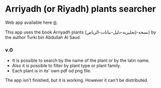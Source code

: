 # Arriyadh (or Riyadh) plants searcher

Web app available here [🌐](./web.html).

This app uses the book Arriyadh plants (دليل-نباتات-الرياض‎-‎‏نسخة-إنجليزية‏) by the author Turki bin Abdullah Al Saud.


### v.0
* It is possible to search by the name of the plant or by the latin name. 
* Also it is possible to filter by plant type or plant family.
* Each plant is in its' own pdf od png file.

The app isn't finished, but it is working. However it can't be distributed.